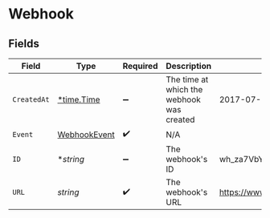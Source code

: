 # Webhook


## Fields

| Field                                               | Type                                                | Required                                            | Description                                         | Example                                             |
| --------------------------------------------------- | --------------------------------------------------- | --------------------------------------------------- | --------------------------------------------------- | --------------------------------------------------- |
| `CreatedAt`                                         | [*time.Time](https://pkg.go.dev/time#Time)          | :heavy_minus_sign:                                  | The time at which the webhook was created           | 2017-07-21T17:32:28Z                                |
| `Event`                                             | [WebhookEvent](../../models/shared/webhookevent.md) | :heavy_check_mark:                                  | N/A                                                 |                                                     |
| `ID`                                                | **string*                                           | :heavy_minus_sign:                                  | The webhook's ID                                    | wh_za7VbYcSQU2zRgGQXQAm-g                           |
| `URL`                                               | *string*                                            | :heavy_check_mark:                                  | The webhook's URL                                   | https://www.example.com/webhook                     |